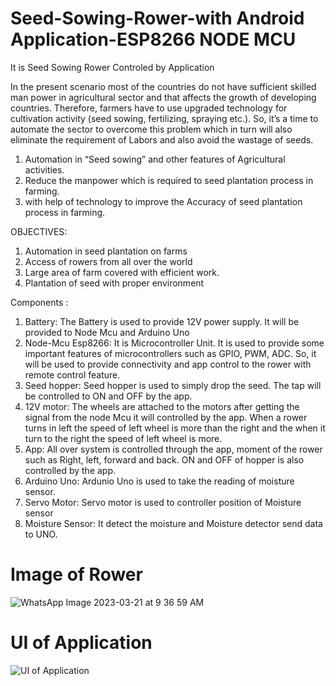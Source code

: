 # Seed-Sowing-Rower-with Android Application-ESP8266 NODE MCU 

It is Seed Sowing Rower Controled by Application 

In the present scenario most of the countries do not have sufficient skilled man power in agricultural sector and that affects the growth of developing countries. Therefore, farmers have to use upgraded technology for cultivation activity (seed sowing, fertilizing, spraying etc.). So, it’s a time to automate the sector to overcome this problem which in turn will also eliminate the requirement of Labors and also avoid the wastage of seeds.
1. Automation in “Seed sowing” and other features of Agricultural activities.
2. Reduce the manpower which is required to seed plantation process in farming.
3. with help of technology to improve the Accuracy of seed plantation process in farming.


OBJECTIVES:

1. Automation in seed plantation on farms
2. Access of rowers from all over the world
3. Large area of farm covered with efficient work.
4. Plantation of seed with proper environment

Components :

1. Battery:
The Battery is used to provide 12V power supply. It will be provided to Node Mcu and Arduino Uno
2. Node-Mcu Esp8266:
It is Microcontroller Unit. It is used to provide some important features of microcontrollers such as GPIO, PWM, ADC. So, it will be used to provide connectivity and app control to the rower with remote control feature.
3. Seed hopper:
Seed hopper is used to simply drop the seed. The tap will be controlled to ON and OFF by the app.
4. 12V motor:
The wheels are attached to the motors after getting the signal from the node Mcu it will controlled by the app. When a rower turns in left the speed of left wheel is more than the right and the when it turn to the right the speed of left wheel is more.
5. App:
All over system is controlled through the app, moment of the rower such as Right, left, forward and back.
ON and OFF of hopper is also controlled by the app.
6. Arduino Uno:
Ardunio Uno is used to take the reading of moisture sensor.
7. Servo Motor:
Servo motor is used to controller position of Moisture sensor
8. Moisture Sensor:
It detect the moisture and Moisture detector send data to UNO.

# Image of Rower

![WhatsApp Image 2023-03-21 at 9 36 59 AM](https://user-images.githubusercontent.com/75878890/229262587-3b1181dc-95bd-4e96-a080-e01cbdb02347.jpeg)

# UI of Application

![UI of Application](https://user-images.githubusercontent.com/75878890/229262688-f3464120-6e49-4123-86a0-1d36bbff9366.jpeg)




